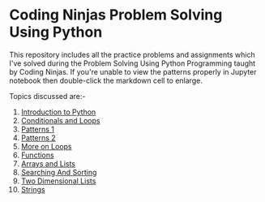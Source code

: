 # Coding Ninjas Problem Solving Using Python
This repository includes all the practice problems and assignments which I've solved during the Problem Solving Using Python Programming taught by Coding Ninjas. 
If you're unable to view the patterns properly in Jupyter notebook then double-click the markdown cell to enlarge. 

Topics discussed are:-
1) [Introduction to Python](https://github.com/JainMaster/Coding-Ninjas-Problem-Solving-Using-Python/tree/main/1.Introduction%20to%20Python)
2) [Conditionals and Loops](https://github.com/JainMaster/Coding-Ninjas-Problem-Solving-Using-Python/tree/main/2.Conditionals%20and%20Loops)
3) [Patterns 1](https://github.com/JainMaster/Coding-Ninjas-Problem-Solving-Using-Python/tree/main/3.%20Pattern%201)
4) [Patterns 2](https://github.com/JainMaster/Coding-Ninjas-Problem-Solving-Using-Python/tree/main/4.Pattern%202)
5) [More on Loops](https://github.com/JainMaster/Coding-Ninjas-Problem-Solving-Using-Python/tree/main/5.More%20on%20Loops)
6) [Functions](https://github.com/JainMaster/Coding-Ninjas-Problem-Solving-Using-Python/tree/main/6.Functions)
7) [Arrays and Lists](https://github.com/JainMaster/Coding-Ninjas-Problem-Solving-Using-Python/tree/main/7.Arrays%20%26%20Lists)
8) [Searching And Sorting](https://github.com/JainMaster/Coding-Ninjas-Problem-Solving-Using-Python/tree/main/8.Searching%20%26%20Sorting)
9) [Two Dimensional Lists](https://github.com/JainMaster/Coding-Ninjas-Problem-Solving-Using-Python/tree/main/9.Two%20Dimensional%20Lists)
10) [Strings](https://github.com/JainMaster/Coding-Ninjas-Problem-Solving-Using-Python/tree/main/10.Strings)


